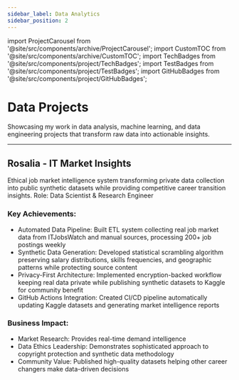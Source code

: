 ```yaml
---
sidebar_label: Data Analytics
sidebar_position: 2
---
```


import ProjectCarousel from '@site/src/components/archive/ProjectCarousel';
import CustomTOC from '@site/src/components/archive/CustomTOC';
import TechBadges from '@site/src/components/project/TechBadges';
import TestBadges from '@site/src/components/project/TestBadges';
import GitHubBadges from '@site/src/components/project/GitHubBadges';

<div className="data-projects-page">

# Data Projects

Showcasing my work in data analysis, machine learning, and data engineering projects that transform raw data into actionable insights.

***

## Rosalia - IT Market Insights

<section>

Ethical job market intelligence system transforming private data collection into public synthetic datasets while providing competitive career transition insights.
Role: Data Scientist & Research Engineer

<TechBadges values="python,pandas,numpy,githubactions,aws,kaggle,encryption" />
<TestBadges tests="pytest:120,integration:40" />

### Key Achievements:

- Automated Data Pipeline: Built ETL system collecting real job market data from ITJobsWatch and manual sources, processing 200+ job postings weekly
- Synthetic Data Generation: Developed statistical scrambling algorithm preserving salary distributions, skills frequencies, and geographic patterns while protecting source content
- Privacy-First Architecture: Implemented encryption-backed workflow keeping real data private while publishing synthetic datasets to Kaggle for community benefit
- GitHub Actions Integration: Created CI/CD pipeline automatically updating Kaggle datasets and generating market intelligence reports

### Business Impact:

- Market Research: Provides real-time demand intelligence
- Data Ethics Leadership: Demonstrates sophisticated approach to copyright protection and synthetic data methodology
- Community Value: Published high-quality datasets helping other career changers make data-driven decisions

</section>
</div>